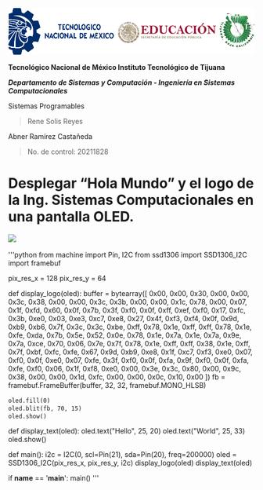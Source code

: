 <img src="Img_Escuela.png">

**Tecnológico​ ​Nacional​ ​de​ ​México Instituto Tecnológico de Tijuana**

***Departamento de Sistemas y Computación - Ingeniería en Sistemas Computacionales***

Sistemas Programables

  > Rene Solis Reyes

Abner Ramírez Castañeda

  > No. de control: 20211828

# Desplegar “Hola Mundo” y el logo de la Ing. Sistemas Computacionales en una pantalla OLED.

![](PracticasPico/HolaMundoOLED.jpg)

'''python
from machine import Pin, I2C
from ssd1306 import SSD1306_I2C
import framebuf

pix_res_x = 128
pix_res_y = 64


def display_logo(oled):
    buffer = bytearray([
        0x00, 0x00, 0x30, 0x00, 0x00, 0x3c, 0x38, 0x00, 0x00, 0x3c, 0x3b, 0x00, 0x00, 0x1c, 0x78, 0x00, 
0x07, 0x1f, 0xfd, 0x60, 0x0f, 0x7b, 0x3f, 0xf0, 0x0f, 0xff, 0xef, 0xf0, 0x17, 0xfc, 0x3b, 0xe0, 
0x03, 0xe3, 0xc7, 0xe8, 0x27, 0x4f, 0xf3, 0xf4, 0x0f, 0x9d, 0xb9, 0xb6, 0x7f, 0x3c, 0x3c, 0xbe, 
0xff, 0x78, 0x1e, 0xff, 0xff, 0x78, 0x1e, 0xfe, 0xda, 0x7b, 0x5e, 0x52, 0x0e, 0x78, 0x1e, 0x7a, 
0x1e, 0x7a, 0x9e, 0x7a, 0xce, 0x70, 0x06, 0x7e, 0x7f, 0x78, 0x1e, 0xff, 0xff, 0x38, 0x1e, 0xff, 
0x7f, 0xbf, 0xfc, 0xfe, 0x67, 0x9d, 0xb9, 0xe8, 0x1f, 0xc7, 0xf3, 0xe0, 0x07, 0xf0, 0x0f, 0xe0, 
0x07, 0xfe, 0x3f, 0xf0, 0x0f, 0xfa, 0x9f, 0xf0, 0x0f, 0xfa, 0xfe, 0xf0, 0x06, 0x1f, 0xf8, 0xe0, 
0x00, 0x3e, 0x3c, 0x80, 0x00, 0x9c, 0x38, 0x00, 0x00, 0x1d, 0xfc, 0x00, 0x00, 0x0c, 0x10, 0x00
    ])
    fb = framebuf.FrameBuffer(buffer, 32, 32, framebuf.MONO_HLSB)
    
    oled.fill(0)
    oled.blit(fb, 70, 15)
    oled.show()

def display_text(oled):
    oled.text("Hello", 25, 20)
    oled.text("World", 25, 33)
    oled.show()

def main():
    i2c = I2C(0, scl=Pin(21), sda=Pin(20), freq=200000)
    oled = SSD1306_I2C(pix_res_x, pix_res_y, i2c)
    display_logo(oled)
    display_text(oled)

if __name__ == '__main__':
    main()
'''
